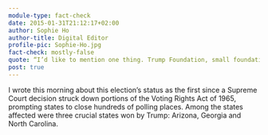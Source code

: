 ```yaml
---
module-type: fact-check
date: 2015-01-31T21:12:17+02:00
author: Sophie Ho
author-title: Digital Editor
profile-pic: Sophie-Ho.jpg
fact-check: mostly-false
quote: “I’d like to mention one thing. Trump Foundation, small foundation, people contribute, I contribute, the money goes ... one hundred percent goes to different charities including a lot of military ones.” — Donald Trump
post: true
---
```



I wrote this morning about this election’s status as the first since a Supreme Court decision struck down portions of the Voting Rights Act of 1965, prompting states to close hundreds of polling places. Among the states affected were three crucial states won by Trump: Arizona, Georgia and North Carolina.
